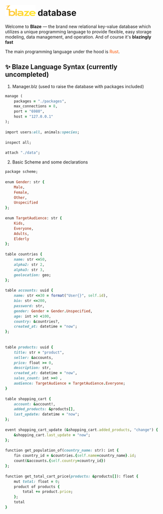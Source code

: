 # <img src="./appearance/blaze_logo.png" width="100px"> database
Welcome to <strong>Blaze</strong> — the brand new relational key-value database which utilizes a unique programming language to provide flexible, easy storage modeling, data management, and operation. 
And of course it's <strong>blazingly fast</strong>
<p>The main programming language under the hood is <span style="color:#fc5604">Rust</span>.</p>


## ✨ Blaze Language Syntax (currently uncompleted)
1. Manager.blz (used to raise the database with packages included)
```ruby 
manage (
    packages = "./packages",
    max_connections = 8,
    port = "6980",
    host = "127.0.0.1"
);

import users:all, animals:species;

inspect all;

attach "./data";

```
2. Basic Scheme and some declarations
```ruby
package scheme;

enum Gender: str {
    Male, 
    Female, 
    Other,
    Unspecified
};

enum TargetAudience: str {
    Kids,
    Everyone,
    Adults,
    Elderly
};

table countries {
    name: str <=50,
    alpha2: str 2,
    alpha3: str 3,
    geolocation: geo;
};

table accounts: uuid {
    name: str <=30 = format("User{}", self.id),
    bio: str <=200,
    password: str,
    gender: Gender = Gender.Unspecified,
    age: int >0 <100,
    country: &countries?,
    created_at: datetime = "now";
};


table products: uuid {
    title: str = "product",
    seller: &accounts,
    price: float >= 0,
    description: str,
    created_at: datetime = "now",
    sales_count: int >=0 ,
    audience: TargetAudience = TargetAudience.Everyone;
}  

table shopping_cart {
    account: &account!,
    added_products: &products[],
    last_update: datetime = "now";
};

event shopping_cart_update (&shopping_cart.added_products, "change") {
    &shopping_cart.last_update = "now";
};

function get_population_of(country_name: str): int {
    fin country_id = &countries.{self.name=country_name}.id; 
    count(&accounts.{self.country=country_id})
};

function get_total_cart_price(products: &products[]): float {
    mut total: float = 0;
    product of products {
        total += product.price;
    };
    total
}
